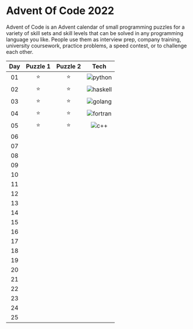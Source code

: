 # Advent Of Code 2022

Advent of Code is an Advent calendar of small programming puzzles for a variety of skill sets and skill levels that can be solved in any programming language you like. People use them as interview prep, company training, university coursework, practice problems, a speed contest, or to challenge each other.

| Day | Puzzle 1 | Puzzle 2 |                                             Tech                                             |
| :-: | :------: | :------: | :------------------------------------------------------------------------------------------: |
| 01  |  :star:  |  :star:  | ![python](https://img.shields.io/badge/Python-3776AB?style=flat&logo=python&logoColor=white) |
| 02  |  :star:  |  :star:  |       ![haskell](https://img.shields.io/badge/-Haskell-884a84?style=flat&logo=haskell)       |
| 03  |  :star:  |  :star:  |           ![golang](https://img.shields.io/badge/-Golang-white?style=flat&logo=Go)           |
| 04  |  :star:  |  :star:  |       ![fortran](https://img.shields.io/badge/-Fortran-purple?style=flat&logo=Fortran)       |
| 05  |  :star:  |  :star:  |           ![c++](https://img.shields.io/badge/-C++-005494?style=flat&logo=c%2B%2B)           |
| 06  |          |          |                                                                                              |
| 07  |          |          |                                                                                              |
| 08  |          |          |                                                                                              |
| 09  |          |          |                                                                                              |
| 10  |          |          |                                                                                              |
| 11  |          |          |                                                                                              |
| 12  |          |          |                                                                                              |
| 13  |          |          |                                                                                              |
| 14  |          |          |                                                                                              |
| 15  |          |          |                                                                                              |
| 16  |          |          |                                                                                              |
| 17  |          |          |                                                                                              |
| 18  |          |          |                                                                                              |
| 19  |          |          |                                                                                              |
| 20  |          |          |                                                                                              |
| 21  |          |          |                                                                                              |
| 22  |          |          |                                                                                              |
| 23  |          |          |                                                                                              |
| 24  |          |          |                                                                                              |
| 25  |          |          |                                                                                              |
